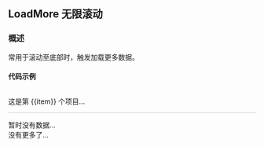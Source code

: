## LoadMore 无限滚动

### 概述
常用于滚动至底部时，触发加载更多数据。

#### 代码示例 
<style scoped>
.item{line-height:45px;border-bottom:1px solid #ccc;}
</style>
<div class="demo-block">
  <div v-for="(item,index) in list" :key="index">
    <p class="item">这是第 {{item}} 个项目...</p>
  </div>
  <me-load-more @scroll="scrollHandler">
    <div slot="no-result">暂时没有数据...</div>
    <div slot="no-more">没有更多了...</div>
  </me-load-more>
</div>
<script>
export default {
  data() {
    return {
      list: [1, 2, 3, 4, 5, 6, 7, 8, 9, 10]
    }
  },
  methods: {
    scrollHandler($state) {
      if (this.list.length > 40) {
        $state.complete();
      } else {
        setTimeout(() =>{
          var temp = [];
          for (var len = this.list.length, i = len; i <= len + 10; i++) {
            temp.push(i);
          }
          this.list = this.list.concat(temp);
          $state.loaded();
        }, 1500);
      }
    }
  }
}  
</script>